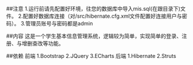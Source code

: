 ##注意
    1.运行前请先配置好环境，往您的数据库中导入mis.sql(在跟目录下)文件。
    2.配置好数据库连接（对/src/hibernate.cfg.xml文件配置好连接用户与密码）。
    3.管理员账号与密码都是admin

##内容
    这是一个学生基本信息管理系统，逻辑较为简单，实现简单的登录、注册、与增删查改等功能。


##依赖
    前端
        1.Bootstrap
        2.JQuery
        3.ECharts
    后端
        1.Hibernate
        2.Struts
